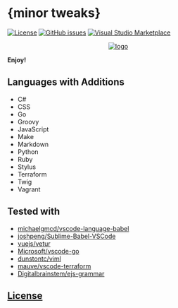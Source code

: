 # {minor tweaks}
[![License](https://img.shields.io/github/license/dunstontc/dark-plus-syntax.svg)](https://github.com/dunstontc/dark-plus-syntax/issues)
[![GitHub issues](https://img.shields.io/github/issues/dunstontc/dark-plus-syntax.svg)](https://github.com/dunstontc/dark-plus-syntax/issues)
[![Visual Studio Marketplace](https://vsmarketplacebadge.apphb.com/installs-short/dunstontc.dark-plus-syntax.svg?style=flat&color=blue)](https://marketplace.visualstudio.com/items?itemName=dunstontc.dark-plus-syntax)

<div align="center">
    <a href="https://github.com/Microsoft/vscode">
        <img src="https://raw.githubusercontent.com/dunstontc/dark-plus-syntax/master/assets/512.png" alt="logo">
    </a>
</div>

**Enjoy!**

## Languages with Additions
- C#
- CSS
- Go
- Groovy
- JavaScript
- Make
- Markdown
- Python
- Ruby
- Stylus
- Terraform
- Twig
- Vagrant

## Tested with
- [michaelgmcd/vscode-language-babel](https://github.com/michaelgmcd/vscode-language-babel)
- [joshpeng/Sublime-Babel-VSCode](https://github.com/joshpeng/Sublime-Babel-VSCode)
- [vuejs/vetur](https://github.com/vuejs/vetur)
- [Microsoft/vscode-go](https://github.com/Microsoft/vscode-go)
- [dunstontc/viml](https://github.com/dunstontc/viml)
- [mauve/vscode-terraform](https://github.com/mauve/vscode-terraform)
- [Digitalbrainstem/ejs-grammar](https://github.com/Digitalbrainstem/ejs-grammar)




## [License](https://github.com/dunstontc/dark-plus-syntax/blob/master/LICENSE)
